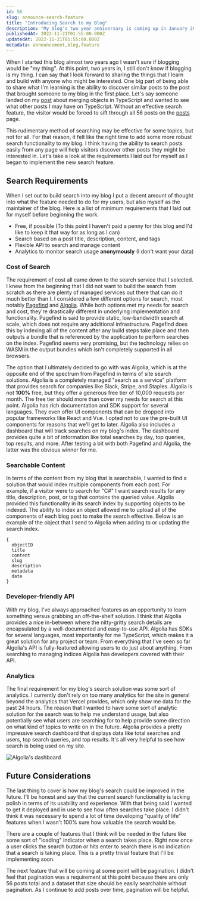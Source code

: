 ```yaml
---
id: 56
slug: announce-search-feature
title: "Introducing Search to my Blog"
description: "My blog's two year anniversary is coming up in January 2023 and in that time I've written 56 posts on a variety of topics. In order to provide some more visibility into posts without having to scroll through them all I've added the ability to search posts. In this post, we're going to talk a bit about the feature, its implementation, and how it might evolve in the future. Let's dive in!"
publishedAt: 2022-11-21T01:55:00.000Z
updatedAt: 2022-11-21T01:55:00.000Z
metadata: announcement,blog,feature
---
```


When I started this blog almost two years ago I wasn't sure if blogging would be "my thing". At this point, two years in, I still don't know if blogging is my thing. I can say that I look forward to sharing the things that I learn and build with anyone who might be interested. One big part of being able to share what I'm learning is the ability to discover similar posts to the post that brought someone to my blog in the first place. Let's say someone landed on my [post](https://aaronbos.dev/posts/merge-objects-typescript-javascript) about merging objects in TypeScript and wanted to see what other posts I may have on TypeScript. Without an effective search feature, the visitor would be forced to sift through all 56 posts on the [posts](https://aaronbos.dev/posts) page.

This rudimentary method of searching may be effective for some topics, but not for all. For that reason, it felt like the right time to add some more robust search functionality to my blog. I think having the ability to search posts easily from any page will help visitors discover other posts they might be interested in. Let's take a look at the requirements I laid out for myself as I began to implement the new search feature.

## Search Requirements

When I set out to build search into my blog I put a decent amount of thought into what the feature needed to do for my users, but also myself as the maintainer of the blog. Here is a list of minimum requirements that I laid out for myself before beginning the work.

- Free, if possible (To this point I haven't paid a penny for this blog and I'd like to keep it that way for as long as I can)
- Search based on a post title, description, content, and tags
- Flexible API to search and manage content
- Analytics to monitor search usage **anonymously** (I don't want your data)

### Cost of Search

The requirement of cost all came down to the search service that I selected. I knew from the beginning that I did not want to build the search from scratch as there are plenty of managed services out there that can do it much better than I. I considered a few different options for search, most notably [Pagefind](https://pagefind.app/) and [Algolia](https://www.algolia.com/). While both options met my needs for search and cost, they're drastically different in underlying implementation and functionality. Pagefind is said to provide static, low-bandwidth search at scale, which does not require any additional infrastructure. Pagefind does this by indexing all of the content after any build steps take place and then outputs a bundle that is referenced by the application to perform searches on the index. Pagefind seems very promising, but the technology relies on WASM in the output bundles which isn't completely supported in all browsers.

The option that I ultimately decided to go with was Algolia, which is at the opposite end of the spectrum from Pagefind in terms of site search solutions. Algolia is a completely managed "search as a service" platform that provides search for companies like Slack, Stripe, and Staples. Algolia is not **100%** free, but they offer a generous free tier of 10,000 requests per month. The free tier should more than cover my needs for search at this point. Algolia has rich documentation and SDK support for several languages. They even offer UI components that can be dropped into popular frameworks like React and Vue. I opted not to use the pre-built UI components for reasons that we'll get to later. Algolia also includes a dashboard that will track searches on my blog's index. The dashboard provides quite a bit of information like total searches by day, top queries, top results, and more. After testing a bit with both Pagefind and Algolia, the latter was the obvious winner for me.

### Searchable Content

In terms of the content from my blog that is searchable, I wanted to find a solution that would index multiple components from each post. For example, if a visitor were to search for "C#" I want search results for any title, description, post, or tag that contains the queried value. Algolia provided this functionality in its search index by supporting objects to be indexed. The ability to index an object allowed me to upload all of the components of each blog post to make the search effective. Below is an example of the object that I send to Algolia when adding to or updating the search index.

```
{
  objectID
  title
  content
  slug
  description
  metadata
  date
}
```

### Developer-friendly API

With my blog, I've always approached features as an opportunity to learn something versus grabbing an off-the-shelf solution. I think that Algolia provides a nice in-between where the nitty-gritty search details are encapsulated by a well-documented and easy-to-use API. Algolia has SDKs for several languages, most importantly for me TypeScript, which makes it a great solution for any project or team. From everything that I've seen so far Algolia's API is fully-featured allowing users to do just about anything. From searching to managing indices Algolia has developers covered with their API.

### Analytics

The final requirement for my blog's search solution was some sort of analytics. I currently don't rely on too many analytics for the site in general beyond the analytics that Vercel provides, which only show me data for the past 24 hours. The reason that I wanted to have some sort of analytic solution for the search was to help me understand usage, but also potentially see what users are searching for to help provide some direction on what kind of topics to write on in the future. Algolia provides a pretty impressive search dashboard that displays data like total searches and users, top search queries, and top results. It's all very helpful to see how search is being used on my site.

![Algolia's dashboard](https://res.cloudinary.com/aaron-bos/image/upload/v1668995468/SCR-20221120-r9m_zasagv.png)

## Future Considerations

The last thing to cover is how my blog's search could be improved in the future. I'll be honest and say that the current search functionality is lacking polish in terms of its usability and experience. With that being said I wanted to get it deployed and in use to see how often searches take place. I didn't think it was necessary to spend a lot of time developing "quality of life" features when I wasn't 100% sure how valuable the search would be.

There are a couple of features that I think will be needed in the future like some sort of "loading" indicator when a search takes place. Right now once a user clicks the search button or hits enter to search there is no indication that a search is taking place. This is a pretty trivial feature that I'll be implementing soon.

The next feature that will be coming at some point will be pagination. I didn't feel that pagination was a requirement at this point because there are only 56 posts total and a dataset that size should be easily searchable without pagination. As I continue to add posts over time, pagination will be helpful.
